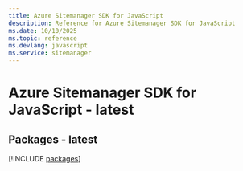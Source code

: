 ```yaml
---
title: Azure Sitemanager SDK for JavaScript
description: Reference for Azure Sitemanager SDK for JavaScript
ms.date: 10/10/2025
ms.topic: reference
ms.devlang: javascript
ms.service: sitemanager
---
```

# Azure Sitemanager SDK for JavaScript - latest
## Packages - latest
[!INCLUDE [packages](sitemanager-index.md)]